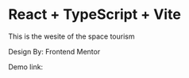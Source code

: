 # React + TypeScript + Vite

This is the wesite of the space tourism

Design By: Frontend Mentor

Demo link:
